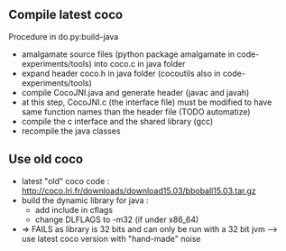 

## Compile latest coco

Procedure in do.py:build-java
 - amalgamate source files (python package amalgamate in code-experiments/tools) into coco.c in java folder
 - expand header coco.h in java folder (cocoutils also in code-experiments/tools)
 - compile CocoJNI.java and generate header (javac and javah)
 - at this step, CocoJNI.c (the interface file) must be modified to have same function names than the header file (TODO automatize)
 - compile the c interface and the shared library (gcc)
 - recompile the java classes 



## Use old coco

- latest "old" coco code : http://coco.lri.fr/downloads/download15.03/bboball15.03.tar.gz
- build the dynamic library for java :
   * add include in cflags
   * change DLFLAGS to -m32 (if under x86_64)
- => FAILS as library is 32 bits and can only be run with a 32 bit jvm
--> use latest coco version with "hand-made" noise
